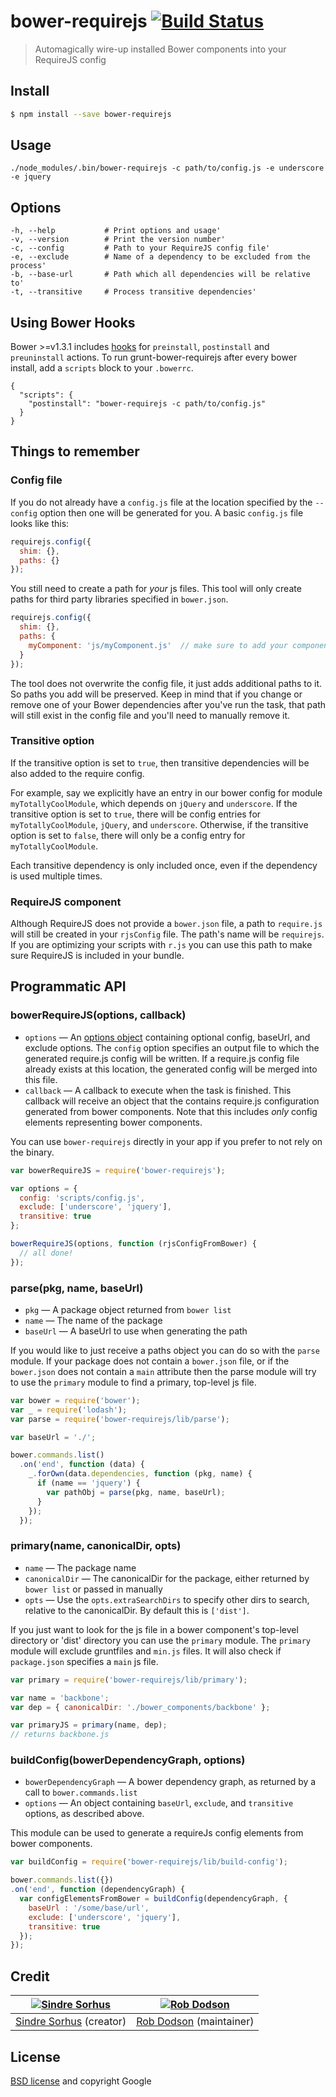 # bower-requirejs [![Build Status](https://secure.travis-ci.org/yeoman/bower-requirejs.svg?branch=master)](http://travis-ci.org/yeoman/bower-requirejs)

> Automagically wire-up installed Bower components into your RequireJS config


## Install

```sh
$ npm install --save bower-requirejs
```


## Usage

```
./node_modules/.bin/bower-requirejs -c path/to/config.js -e underscore -e jquery
```


## Options

```
-h, --help           # Print options and usage'
-v, --version        # Print the version number'
-c, --config         # Path to your RequireJS config file'
-e, --exclude        # Name of a dependency to be excluded from the process'
-b, --base-url       # Path which all dependencies will be relative to'
-t, --transitive     # Process transitive dependencies'
```


## Using Bower Hooks

Bower >=v1.3.1 includes [hooks](https://github.com/bower/bower/blob/master/HOOKS.md) for `preinstall`, `postinstall` and `preuninstall` actions. To run grunt-bower-requirejs after every bower install, add a `scripts` block to your `.bowerrc`.

```
{
  "scripts": {
    "postinstall": "bower-requirejs -c path/to/config.js"
  }
}
```


## Things to remember

### Config file

If you do not already have a `config.js` file at the location specified by the `--config` option then one will be generated for you. A basic `config.js` file looks like this:

``` js
requirejs.config({
  shim: {},
  paths: {}
});
```

You still need to create a path for *your* js files. This tool will only create paths for third party libraries specified in `bower.json`.

``` js
requirejs.config({
  shim: {},
  paths: {
    myComponent: 'js/myComponent.js'  // make sure to add your components!
  }
});
```

The tool does not overwrite the config file, it just adds additional paths to it. So paths you add will be preserved. Keep in mind that if you change or remove one of your Bower dependencies after you've run the task, that path will still exist in the config file and you'll need to manually remove it.


### Transitive option

If the transitive option is set to ```true```, then transitive dependencies will be also added to the require config.

For example, say we explicitly have an entry in our bower config for module ```myTotallyCoolModule```, which depends on ```jQuery``` and ```underscore```. If the transitive option is set to ```true```, there will be config entries for ```myTotallyCoolModule```, ```jQuery```, and ```underscore```. Otherwise, if the transitive option is set to ```false```, there will only be a config entry for ```myTotallyCoolModule```.

Each transitive dependency is only included once, even if the dependency is used multiple times.


### RequireJS component

Although RequireJS does not provide a `bower.json` file, a path to `require.js` will still be created in your `rjsConfig` file. The path's name will be `requirejs`. If you are optimizing your scripts with `r.js` you can use this path to make sure RequireJS is included in your bundle.


## Programmatic API

### bowerRequireJS(options, callback)

- `options` — An [options object](https://github.com/yeoman/bower-requirejs#options) containing optional config, baseUrl, and exclude options. The `config` option specifies an output file to which the generated require.js config will be written. If a require.js config file already exists at this location, the generated config will be merged into this file.
- `callback` — A callback to execute when the task is finished. This callback will receive an object that the contains require.js configuration generated from bower components. Note that this includes *only* config elements representing bower components.

You can use `bower-requirejs` directly in your app if you prefer to not rely on the binary.

```js
var bowerRequireJS = require('bower-requirejs');

var options = {
  config: 'scripts/config.js',
  exclude: ['underscore', 'jquery'],
  transitive: true
};

bowerRequireJS(options, function (rjsConfigFromBower) {
  // all done!
});
```


### parse(pkg, name, baseUrl)

- `pkg` — A package object returned from `bower list`
- `name` — The name of the package
- `baseUrl` — A baseUrl to use when generating the path

If you would like to just receive a paths object you can do so with the `parse` module. If your package does not contain a `bower.json` file, or if the `bower.json` does not contain a `main` attribute then the parse module will try to use the `primary` module to find a primary, top-level js file.

```js
var bower = require('bower');
var _ = require('lodash');
var parse = require('bower-requirejs/lib/parse');

var baseUrl = './';

bower.commands.list()
  .on('end', function (data) {
    _.forOwn(data.dependencies, function (pkg, name) {
      if (name == 'jquery') {
        var pathObj = parse(pkg, name, baseUrl);
      }
    });
  });
```

### primary(name, canonicalDir, opts)

- `name` — The package name
- `canonicalDir` — The canonicalDir for the package, either returned by `bower list` or passed in manually
- `opts` — Use the ```opts.extraSearchDirs``` to specify other dirs to search, relative to the canonicalDir. By default this is ```['dist']```.

If you just want to look for the js file in a bower component's top-level directory or 'dist' directory you can use the `primary` module. The `primary` module will exclude gruntfiles and `min.js` files. It will also check if `package.json` specifies a `main` js file.

```js
var primary = require('bower-requirejs/lib/primary');

var name = 'backbone';
var dep = { canonicalDir: './bower_components/backbone' };

var primaryJS = primary(name, dep);
// returns backbone.js
```

### buildConfig(bowerDependencyGraph, options)

- `bowerDependencyGraph` — A bower dependency graph, as returned by a call to `bower.commands.list`
- `options` — An object containing `baseUrl`, `exclude`, and `transitive` options, as described above.

This module can be used to generate a requireJs config elements from bower components.

```js
var buildConfig = require('bower-requirejs/lib/build-config');

bower.commands.list({})
.on('end', function (dependencyGraph) {
  var configElementsFromBower = buildConfig(dependencyGraph, {
    baseUrl : '/some/base/url',
    exclude: ['underscore', 'jquery'],
    transitive: true
  });
});
```

## Credit

[![Sindre Sorhus](http://gravatar.com/avatar/d36a92237c75c5337c17b60d90686bf9?s=144)](http://sindresorhus.com) | [![Rob Dodson](http://gravatar.com/avatar/95c3a3b33ea51545229c625bef42e343?s=144)](http://robdodson.me)
:---:|:---:
[Sindre Sorhus](http://sindresorhus.com) (creator) | [Rob Dodson](http://robdodson.me) (maintainer)


## License

[BSD license](http://opensource.org/licenses/bsd-license.php) and copyright Google
